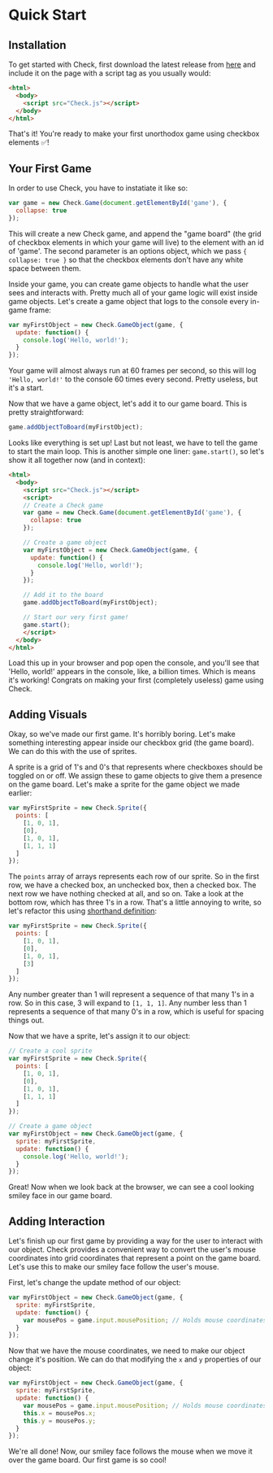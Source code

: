 # Quick Start

## Installation
To get started with Check, first download the latest release from [here](https://github.com/christopherwk210/check/releases) and include it on the page with a script tag as you usually would:

```html
<html>
  <body>
    <script src="Check.js"></script>
  </body>
</html>
```

That's it! You're ready to make your first unorthodox game using checkbox elements ✅!

## Your First Game
In order to use Check, you have to instatiate it like so:

```javascript
var game = new Check.Game(document.getElementById('game'), {
  collapse: true
});
```

This will create a new Check game, and append the "game board" (the grid of checkbox elements in which your game will live) to the element with an id of 'game'. The second parameter is an options object, which we pass `{ collapse: true }` so that the checkbox elements don't have any white space between them.

Inside your game, you can create game objects to handle what the user sees and interacts with. Pretty much all of your game logic will exist inside game objects. Let's create a game object that logs to the console every in-game frame:

```javascript
var myFirstObject = new Check.GameObject(game, {
  update: function() {
    console.log('Hello, world!');
  }
});
```

Your game will almost always run at 60 frames per second, so this will log `'Hello, world!'` to the console 60 times every second. Pretty useless, but it's a start.

Now that we have a game object, let's add it to our game board. This is pretty straightforward:

```javascript
game.addObjectToBoard(myFirstObject);
```

Looks like everything is set up! Last but not least, we have to tell the game to start the main loop. This is another simple one liner: `game.start()`, so let's show it all together now (and in context):

```html
<html>
  <body>
    <script src="Check.js"></script>
    <script>
    // Create a Check game
    var game = new Check.Game(document.getElementById('game'), {
      collapse: true
    });

    // Create a game object
    var myFirstObject = new Check.GameObject(game, {
      update: function() {
        console.log('Hello, world!');
      }
    });

    // Add it to the board
    game.addObjectToBoard(myFirstObject);

    // Start our very first game!
    game.start();
    </script>
  </body>
</html>
```

Load this up in your browser and pop open the console, and you'll see that 'Hello, world!' appears in the console, like, a billion times. Which is means it's working! Congrats on making your first (completely useless) game using Check.

## Adding Visuals
Okay, so we've made our first game. It's horribly boring. Let's make something interesting appear inside our checkbox grid (the game board). We can do this with the use of sprites.

A sprite is a grid of 1's and 0's that represents where checkboxes should be toggled on or off. We assign these to game objects to give them a presence on the game board. Let's make a sprite for the game object we made earlier:

```javascript
var myFirstSprite = new Check.Sprite({
  points: [
    [1, 0, 1],
    [0],
    [1, 0, 1],
    [1, 1, 1]
  ]
});
```

The `points` array of arrays represents each row of our sprite. So in the first row, we have a checked box, an unchecked box, then a checked box. The next row we have nothing checked at all, and so on. Take a look at the bottom row, which has three 1's in a row. That's a little annoying to write, so let's refactor this using [shorthand definition](/api/classes/sprite.md?id=shorthand-definition):

```javascript
var myFirstSprite = new Check.Sprite({
  points: [
    [1, 0, 1],
    [0],
    [1, 0, 1],
    [3]
  ]
});
```

Any number greater than 1 will represent a sequence of that many 1's in a row. So in this case, 3 will expand to `[1, 1, 1]`. Any number less than 1 represents a sequence of that many 0's in a row, which is useful for spacing things out.

Now that we have a sprite, let's assign it to our object:

```javascript
// Create a cool sprite
var myFirstSprite = new Check.Sprite({
  points: [
    [1, 0, 1],
    [0],
    [1, 0, 1],
    [1, 1, 1]
  ]
});

// Create a game object
var myFirstObject = new Check.GameObject(game, {
  sprite: myFirstSprite,
  update: function() {
    console.log('Hello, world!');
  }
});
```

Great! Now when we look back at the browser, we can see a cool looking smiley face in our game board.

## Adding Interaction
Let's finish up our first game by providing a way for the user to interact with our object. Check provides a convenient way to convert the user's mouse coordinates into grid coordinates that represent a point on the game board. Let's use this to make our smiley face follow the user's mouse.

First, let's change the update method of our object:

```javascript
var myFirstObject = new Check.GameObject(game, {
  sprite: myFirstSprite,
  update: function() {
    var mousePos = game.input.mousePosition; // Holds mouse coordinates!
  }
});
```

Now that we have the mouse coordinates, we need to make our object change it's position. We can do that modifying the `x` and `y` properties of our object:

```javascript
var myFirstObject = new Check.GameObject(game, {
  sprite: myFirstSprite,
  update: function() {
    var mousePos = game.input.mousePosition; // Holds mouse coordinates!
    this.x = mousePos.x;
    this.y = mousePos.y;
  }
});
```

We're all done! Now, our smiley face follows the mouse when we move it over the game board. Our first game is so cool!